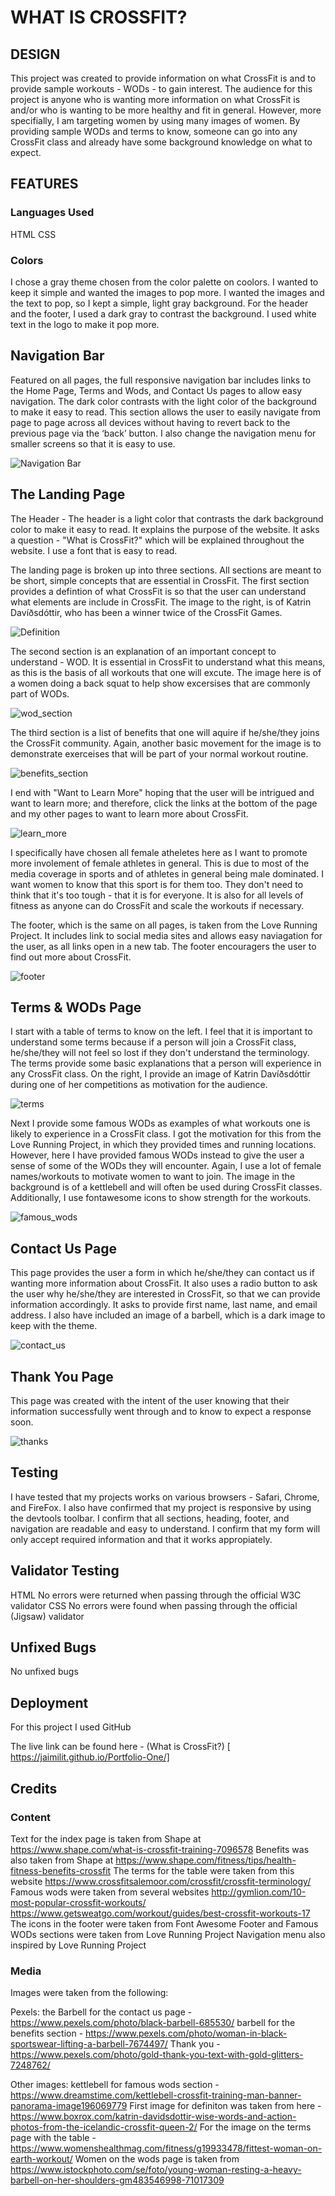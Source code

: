 # WHAT IS CROSSFIT?

## DESIGN

This project was created to provide information on what CrossFit is and to provide sample workouts - WODs - to gain interest. The audience for this project is anyone who is wanting more information on what CrossFit is and/or who is wanting to be more healthy and fit in general. However, more specifially, I am targeting women by using many images of women. By providing sample WODs and terms to know, someone can go into any CrossFit class and already have some background knowledge on what to expect.

## FEATURES

### Languages Used

HTML
CSS

### Colors

I chose a gray theme chosen from the color palette on coolors. I wanted to keep it simple and wanted the images to pop more. I wanted the images and the text to pop, so I kept a simple, light gray background. For the header and the footer, I used a dark gray to contrast the background. I used white text in the logo to make it pop more.


## Navigation Bar

Featured on all pages, the full responsive navigation bar includes links to the Home Page, Terms and Wods, and Contact Us pages to allow easy navigation. The dark color contrasts with the light color of the background to make it easy to read. 
This section allows the user to easily navigate from page to page across all devices without having to revert back to the previous page via the ‘back’ button. I also change the navigation menu for smaller screens so that it is easy to use. 

![Navigation Bar](assets/images/header.png)

## The Landing Page

The Header - The header is a light color that contrasts the dark background color to make it easy to read. It explains the purpose of the website. It asks a question - "What is CrossFit?" which will be explained throughout the website. I use a font that is easy to read.

The landing page is broken up into three sections. All sections are meant to be short, simple concepts that are essential in CrossFit. The first section provides a defintion of what CrossFit is so that the user can understand what elements are include in CrossFit. The image to the right, is of Katrin Davíðsdóttir, who has been a winner twice of the CrossFit Games. 

![Definition](assets/images/definition.png)

The second section is an explanation of an important concept to understand - WOD. It is essential in CrossFit to understand what this means, as this is the basis of all workouts that one will excute. The image here is of a women doing a back squat to help show excersises that are commonly part of WODs.

![wod_section](assets/images/wod_section.png)

The third section is a list of benefits that one will aquire if he/she/they joins the CrossFit community. Again, another basic movement for the image is to demonstrate exerceises that will be part of your normal workout routine.

![benefits_section](assets/images/benefits.png)

I end with "Want to Learn More" hoping that the user will be intrigued and want to learn more; and therefore, click the links at the bottom of the page and my other pages to want to learn more about CrossFit.

![learn_more](assets/images/learn_more.png)

I specifically have chosen all female atheletes here as I want to promote more involement of female athletes in general. This is due to most of the media coverage in sports and of athletes in general being male dominated. I want women to know that this sport is for them too. They don't need to think that it's too tough - that it is for everyone. It is also for all levels of fitness as anyone can do CrossFit and scale the workouts if necessary.

The footer, which is the same on all pages, is taken from the Love Running Project. It includes link to social media sites and allows easy naviagation for the user, as all links open in a new tab. The footer encouragers the user to find out more about CrossFit.

![footer](assets/images/footer.png)


## Terms & WODs Page

I start with a table of terms to know on the left. I feel that it is important to understand some terms because if a person will join a CrossFit class, he/she/they will not feel so lost if they don't understand the terminology. The terms provide some basic explanations that a person will experience in any CrossFit class. On the right, I provide an image of Katrin Davíðsdóttir during one of her competitions as motivation for the audience.

![terms](assets/images/terms.png)

Next I provide some famous WODs as examples of what workouts one is likely to experience in a CrossFit class. I got the motivation for this from the Love Running Project, in which they provided times and running locations. However, here I have provided famous WODs instead to give the user a sense of some of the WODs they will encounter. Again, I use a lot of female names/workouts to motivate women to want to join. The image in the background is of a kettlebell and will often be used during CrossFit classes. Additionally, I use fontawesome icons to show strength for the workouts.

![famous_wods](assets/images/famous_wods.png)


## Contact Us Page

This page provides the user a form in which he/she/they can contact us if wanting more information about CrossFit. It also uses a radio button to ask the user why he/she/they are interested in CrossFit, so that we can provide information accordingly. It asks to provide first name, last name, and email address. I also have included an image of a barbell, which is a dark image to keep with the theme.

![contact_us](assets/images/contact_us.png)

## Thank You Page

This page was created with the intent of the user knowing that their information successfully went through and to know to expect a response soon.

![thanks](assets/images/thanks.png)

## Testing

I have tested that my projects works on various browsers - Safari, Chrome, and FireFox.
I also have confirmed that my project is responsive by using the devtools toolbar.
I confirm that all sections, heading, footer, and navigation are readable and easy to understand.
I confirm that my form will only accept required information and that it works appropiately. 


## Validator Testing
HTML
No errors were returned when passing through the official W3C validator
CSS
No errors were found when passing through the official (Jigsaw) validator


## Unfixed Bugs

No unfixed bugs


## Deployment

For this project I used GitHub


The live link can be found here - (What is CrossFit?) [ https://jaimilit.github.io/Portfolio-One/]

## Credits

### Content
Text for the index page is taken from Shape at https://www.shape.com/what-is-crossfit-training-7096578
Benefits was also taken from Shape at https://www.shape.com/fitness/tips/health-fitness-benefits-crossfit
The terms for the table were taken from this website https://www.crossfitsalemoor.com/crossfit/crossfit-terminology/
Famous wods were taken from several websites http://gymlion.com/10-most-popular-crossfit-workouts/
https://www.getsweatgo.com/workout/guides/best-crossfit-workouts-17
The icons in the footer were taken from Font Awesome
Footer and Famous WODs sections were taken from Love Running Project
Navigation menu also inspired by Love Running Project


### Media

Images were taken from the following:

Pexels:
the Barbell for the contact us page - https://www.pexels.com/photo/black-barbell-685530/
barbell for the benefits section - https://www.pexels.com/photo/woman-in-black-sportswear-lifting-a-barbell-7674497/
Thank you - https://www.pexels.com/photo/gold-thank-you-text-with-gold-glitters-7248762/


Other images:
kettlebell for famous wods section - https://www.dreamstime.com/kettlebell-crossfit-training-man-banner-panorama-image196069779
First image for definiton was taken from here - https://www.boxrox.com/katrin-davidsdottir-wise-words-and-action-photos-from-the-icelandic-crossfit-queen-2/
For the image on the terms page with the table - https://www.womenshealthmag.com/fitness/g19933478/fittest-woman-on-earth-workout/
Women on the wods page is taken from https://www.istockphoto.com/se/foto/young-woman-resting-a-heavy-barbell-on-her-shoulders-gm483546998-71017309





